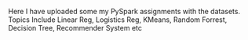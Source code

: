 Here I have uploaded some my PySpark assignments with the datasets.
Topics Include Linear Reg, Logistics Reg, KMeans, Random Forrest, Decision Tree, Recommender System etc
